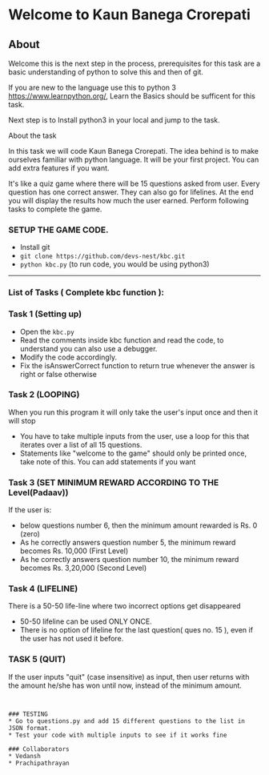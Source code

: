 
# Welcome to Kaun Banega Crorepati

## About
  Welcome this is the next step in the process, prerequisites for this task are a basic understanding of python to solve this and then of git.

  If you are new to the language use this to python 3 https://www.learnpython.org/, Learn the Basics should be sufficent for this task.

  Next step is to Install python3 in your local and jump to the task.

  About the task 

  In this task we will code Kaun Banega Crorepati. The idea behind is to make ourselves familiar with python language. It will be your first project. You can add extra features if you want. 
  
  It's like a quiz game where there will be 15 questions asked from user. Every question has one correct answer. They can also go for lifelines. At the end you will display the results how much the user earned. Perform following tasks to complete the game.
  
### SETUP THE GAME CODE.

  *  Install git
  * `git clone https://github.com/devs-nest/kbc.git`
  * `python kbc.py` (to run code, you would be using python3) 

---
### List of Tasks ( Complete kbc function ):
  ### Task 1 (Setting up)
  
  * Open the `kbc.py` 
  * Read the comments inside kbc function and read the code, to understand you can also use a debugger.
  * Modify the code accordingly.
  * Fix the isAnswerCorrect function to return true whenever the answer is right or false otherwise
  ### Task 2 (LOOPING)
  
  When you run this program it will only take the user's input once and then it will stop
  * You have to take multiple inputs from the user, use a loop for this that iterates over a list of all 15 questions.
  * Statements like "welcome to the game" should only be printed once, take note of this. You can add statements if you want
  
  ### Task 3 (SET MINIMUM REWARD ACCORDING TO THE Level(Padaav))
  
  If the user is:

  * below questions number 6, then the minimum amount rewarded is Rs. 0 (zero)
  * As he correctly answers question number 5, the minimum reward becomes Rs. 10,000 (First Level)
  * As he correctly answers question number 10, the minimum reward becomes Rs. 3,20,000 (Second Level)

  ### Task 4 (LIFELINE)

  There is a 50-50 life-line where two incorrect options get disappeared

  * 50-50 lifeline can be used ONLY ONCE.
  * There is no option of lifeline for the last question( ques no. 15 ), even if the user has not used it before.
  
  ### TASK 5 (QUIT)
  
  If the user inputs "quit" (case insensitive) as input, then user returns with the amount he/she has won until now,
	instead of the minimum amount.
 
  ```
  
  
  ### TESTING
  * Go to questions.py and add 15 different questions to the list in JSON format.
  * Test your code with multiple inputs to see if it works fine

  ### Collaborators
  * Vedansh
  * Prachipathrayan

  


